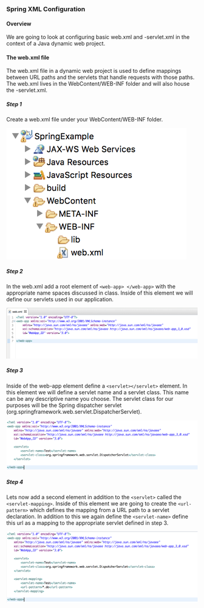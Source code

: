 ### Spring XML Configuration

#### Overview

We are going to look at configuring basic web.xml and -servlet.xml in the context of a Java dynamic web project.

#### The web.xml file
The web.xml file in a dynamic web project is used to define mappings between URL paths and the servlets that handle requests with those paths. The web.xml lives in the WebContent/WEB-INF folder and will also house the -servlet.xml.

##### Step 1
Create a web.xml file under your WebContent/WEB-INF folder.

![Step1](images/Step1part1.png)

##### Step 2
In the web.xml add a root element of `<web-app> </web-app>` with the appropriate name spaces discussed in class. Inside of this element we will define our servlets used in our application.

![Step2](images/Step2part1.png)

##### Step 3
Inside of the web-app element define a `<servlet></servlet>` element. In this element we will define a servlet name and a servlet class. This name can be any descriptive name you choose. The servlet class for our purposes will be the Spring dispatcher servlet (org.springframework.web.servlet.DispatcherServlet).

![Step3](images/Step3part1.png)

##### Step 4
Lets now add a second element in addition to the `<servlet>` called the 	`<servlet-mapping>`. Inside of this element we are going to create the `<url-pattern>` which defines the mapping from a URL path to a servlet declaration. In addition to this we again define the `<servlet-name>` define this url as a mapping to the appropriate servlet defined in step 3.

![Step4](images/Step4part1.png)
